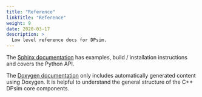 ```yaml
---
title: "Reference"
linkTitle: "Reference"
weight: 9
date: 2020-03-17
description: >
  Low level reference docs for DPsim.
---
```


The [Sphinx documentation](https://acs.pages.rwth-aachen.de/public/simulation/dpsim/dpsim/about.html) has examples, build / installation instructions and covers the Python API.

The [Doxygen documentation](https://acs.pages.rwth-aachen.de/public/simulation/dpsim/dpsim/cxx/index.html) only includes automatically generated content using Doxygen. 
It is helpful to understand the general structure of the C++ DPsim core components.